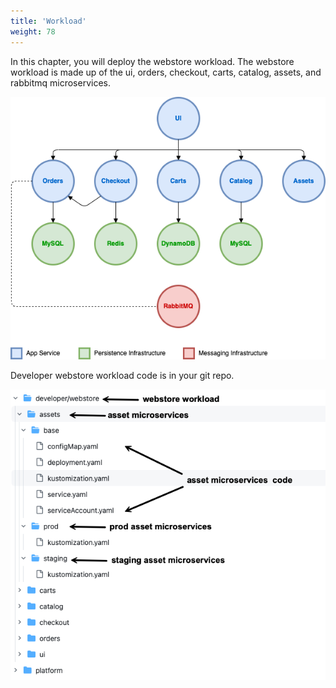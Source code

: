 ```yaml
---
title: 'Workload'
weight: 78
---
```


In this chapter, you will deploy the webstore workload. The webstore workload is made up of the ui, orders, checkout, carts, catalog, assets, and rabbitmq microservices.

![Webstore](/static/images/webstore.png)

Developer webstore workload code is in your git repo.

![Webstore](/static/images/developer-webstore.png)
